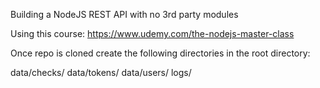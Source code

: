 Building a NodeJS REST API with no 3rd party modules

Using this course: https://www.udemy.com/the-nodejs-master-class

Once repo is cloned create the following directories in the root directory:

data/checks/
data/tokens/
data/users/
logs/
